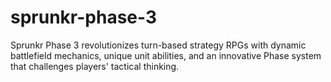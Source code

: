 # sprunkr-phase-3
Sprunkr Phase 3 revolutionizes turn-based strategy RPGs with dynamic battlefield mechanics, unique unit abilities, and an innovative Phase system that challenges players' tactical thinking.
